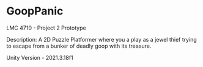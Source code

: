 # GoopPanic
LMC 4710 - Project 2 Prototype

Description:
A 2D Puzzle Platformer where you a play as a jewel thief trying to escape from a bunker of deadly goop with its treasure.

Unity Version - 2021.3.18f1
